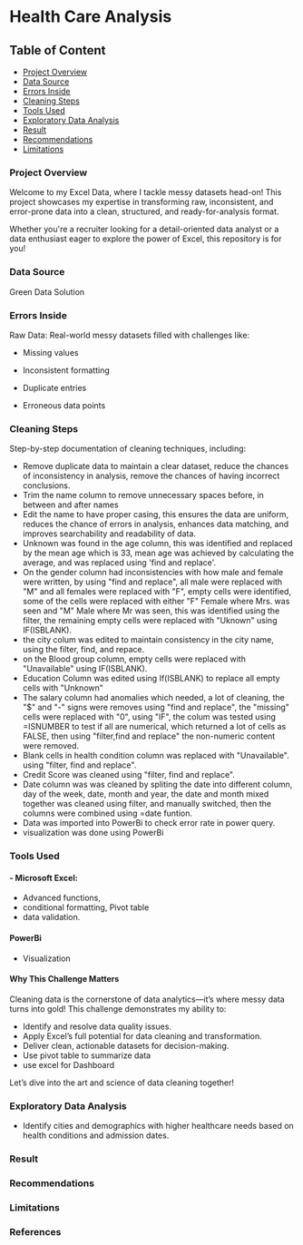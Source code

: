 # Health Care Analysis

## Table of Content 
- [Project Overview](#project-overview)
- [Data Source](#data-source)
- [Errors Inside](#errors-inside)
- [Cleaning Steps](#cleaning-steps)
- [Tools Used](#tools-used)
- [Exploratory Data Analysis](#exploratory-data-analysis)
- [Result](#result)
- [Recommendations](#recommendations)
- [Limitations](#limitations)

### Project Overview 

Welcome to my Excel Data, where I tackle messy datasets head-on! This project showcases my expertise in transforming raw, inconsistent, and error-prone data into a clean, structured, and ready-for-analysis format.

Whether you're a recruiter looking for a detail-oriented data analyst or a data enthusiast eager to explore the power of Excel, this repository is for you!

### Data Source
Green Data Solution

### Errors Inside
Raw Data: Real-world messy datasets filled with challenges like:

- Missing values

- Inconsistent formatting

- Duplicate entries

- Erroneous data points

### Cleaning Steps 
Step-by-step documentation of cleaning techniques, including:
- Remove duplicate data to maintain a clear dataset, reduce the chances of inconsistency in analysis, remove the chances of having incorrect conclusions.
- Trim the name column to remove unnecessary spaces before, in between and after names
- Edit the name to have proper casing, this ensures the data are uniform, reduces the chance of errors in analysis, enhances data matching, and improves searchability and readability of data.
- Unknown was found in the age column, this was identified and replaced by the mean age which is 33, mean age was achieved by calculating the average, and was replaced using 'find and replace'.
- On the gender column had inconsistencies with how male and female were written, by using "find and replace", all male were replaced with "M" and all females were replaced with "F", empty cells were identified, some of the cells were replaced with either "F" Female where Mrs. was seen and "M" Male where Mr was seen, this was identified using the filter, the remaining empty cells were replaced with "Uknown" using IF(ISBLANK).
- the city colum was edited to maintain consistency in the city name, using the filter, find, and repace.
- on the Blood group column, empty cells were replaced with "Unavailable" using IF(ISBLANK).
- Education Column was edited using If(ISBLANK) to replace all empty cells with "Unknown"
- The salary column had anomalies which needed, a lot of cleaning, the "$" and "-" signs were removes using "find and replace", the "missing" cells were replaced with "0", using "IF", the colum was tested using =ISNUMBER to test if all are numerical, which returned a lot of cells as FALSE, then using "filter,find and replace" the non-numeric content were removed.
- Blank cells in health condition column was replaced with "Unavailable". using "filter, find and replace".
- Credit Score was cleaned using "filter, find and replace".
-  Date column was was cleaned by spliting the date into different column, day of the week, date, month and year, the date and month mixed together was cleaned using filter, and manually switched, then the columns were combined using =date funtion.
-  Data was imported into PowerBi to check error rate in power query.
-  visualization was done using PowerBi


### Tools Used
#### - Microsoft Excel:
- Advanced functions,
- conditional formatting, Pivot table 
- data validation.
#### PowerBi
- Visualization

#### Why This Challenge Matters
Cleaning data is the cornerstone of data analytics—it’s where messy data turns into gold! This challenge demonstrates my ability to:

- Identify and resolve data quality issues.
- Apply Excel’s full potential for data cleaning and transformation.
- Deliver clean, actionable datasets for decision-making.
- Use pivot table to summarize data
- use excel for Dashboard

Let’s dive into the art and science of data cleaning together!

### Exploratory Data Analysis

- Identify cities and  demographics with higher healthcare needs based on health conditions and admission dates.

### Result 


### Recommendations

### Limitations 


### References 


